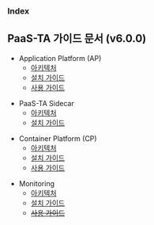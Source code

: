 ### Index

## PaaS-TA 가이드 문서 (v6.0.0)
- Application Platform (AP)  
  - [아키텍처](https://github.com/PaaS-TA/application-platform-guide/blob/master/architecture/README.md)  
  - [설치 가이드](https://github.com/PaaS-TA/application-platform-guide/blob/master/install/README.md)  
  - [사용 가이드](https://github.com/PaaS-TA/application-platform-guide/blob/master/user_guide/README.md)  

+ PaaS-TA Sidecar  
  - [아키텍처](https://github.com/PaaS-TA/sidecar-guide/blob/master/architecture/sidecar.md)  
  - [설치 가이드](https://github.com/PaaS-TA/sidecar-guide/tree/master/install/README.md)  

* Container Platform (CP)  
  * [아키텍처](#1)  
  * [설치 가이드](#1.1)  
  * [사용 가이드](#1.1)  
  
+ Monitoring  
  + [아키텍처](https://github.com/PaaS-TA/paas-ta-monitoring-guide/blob/master/architecture/PAAS-TA_MONITORING_ARCHITECTURE.md)  
  + [설치 가이드](https://github.com/PaaS-TA/paas-ta-monitoring-guide/blob/master/install/PAAS-TA_MONITORING_INSTALL_GUIDE.md)  
  + <s>[사용 가이드](#)</s>  
